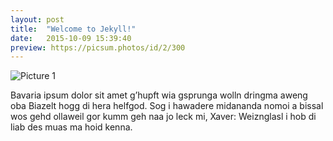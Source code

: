 ```yaml
---
layout: post
title:  "Welcome to Jekyll!"
date:   2015-10-09 15:39:40
preview: https://picsum.photos/id/2/300
---
```


![Picture 1](https://picsum.photos/id/2/800/600)

Bavaria ipsum dolor sit amet g’hupft wia gsprunga wolln dringma aweng oba Biazelt hogg di hera helfgod. Sog i hawadere midananda nomoi a bissal wos gehd ollaweil gor kumm geh naa jo leck mi, Xaver: Weiznglasl i hob di liab des muas ma hoid kenna.
